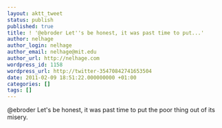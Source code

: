 ```yaml
---
layout: aktt_tweet
status: publish
published: true
title: ! '@ebroder Let''s be honest, it was past time to put...'
author: nelhage
author_login: nelhage
author_email: nelhage@mit.edu
author_url: http://nelhage.com
wordpress_id: 1158
wordpress_url: http://twitter-35470842741653504
date: 2011-02-09 18:51:22.000000000 +01:00
categories: []
tags: []
---
```

@ebroder Let's be honest, it was past time to put the poor thing out of its misery.
